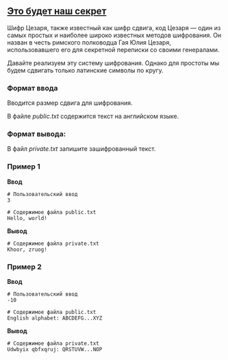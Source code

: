 ## [Это будет наш секрет](../../../solutions/3.5/35_s.py)

Шифр Цезаря, также известный как шифр сдвига, код Цезаря — один из самых простых и наиболее широко известных методов шифрования. Он назван в честь римского полководца Гая Юлия Цезаря, использовавшего его для секретной переписки со своими генералами.

Давайте реализуем эту систему шифрования. Однако для простоты мы будем сдвигать только латинские символы по кругу.

### Формат ввода

Вводится размер сдвига для шифрования.

В файле _public.txt_ содержится текст на английском языке.

### Формат вывода:

В файл _private.txt_ запишите зашифрованный текст.

### Пример 1

**Ввод**
```plaintext
# Пользовательский ввод
3

# Содержимое файла public.txt
Hello, world!
```

**Вывод**
```plaintext
# Содержимое файла private.txt
Khoor, zruog!
```

### Пример 2

**Ввод**
```plaintext
# Пользовательский ввод
-10

# Содержимое файла public.txt
English alphabet: ABCDEFG...XYZ
```

**Вывод**
```plaintext
# Содержимое файла private.txt
Udwbyix qbfxqruj: QRSTUVW...NOP
```